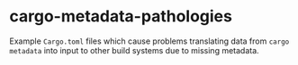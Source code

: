 # cargo-metadata-pathologies

Example `Cargo.toml` files which cause problems translating data from `cargo metadata` into input to other build systems due to missing metadata.
